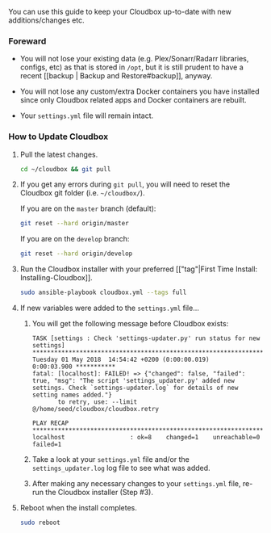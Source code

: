 You can use this guide to keep your Cloudbox up-to-date with new additions/changes etc.

### Foreward

 - You will not lose your existing data (e.g. Plex/Sonarr/Radarr libraries, configs, etc) as that is stored in `/opt`, but it is still prudent to have a recent [[backup | Backup and Restore#backup]], anyway.

 - You will not lose any custom/extra Docker containers you have installed since only Cloudbox related apps and Docker containers are rebuilt. 

- Your `settings.yml` file will remain intact.


### How to Update Cloudbox

1. Pull the latest changes.

   ```bash
   cd ~/cloudbox && git pull
   ```

1. If you get any errors during `git pull`, you will need to reset the Cloudbox git folder (i.e. `~/cloudbox/`).

   If you are on the `master` branch (default):
   ```bash
   git reset --hard origin/master
   ```

   If you are on the `develop` branch:
   ```bash
   git reset --hard origin/develop
   ```

1. Run the Cloudbox installer with your preferred [["tag"|First Time Install: Installing-Cloudbox]]. 


   ```bash
   sudo ansible-playbook cloudbox.yml --tags full
   ```
   
1. If new variables were added to the `settings.yml` file...

   1. You will get the following message before Cloudbox exists:

      ```
      TASK [settings : Check 'settings-updater.py' run status for new settings] **********************************************************************************************************************************************************
      Tuesday 01 May 2018  14:54:42 +0200 (0:00:00.019)       0:00:03.900 ***********
      fatal: [localhost]: FAILED! => {"changed": false, "failed": true, "msg": "The script 'settings_updater.py' added new settings. Check `settings-updater.log` for details of new setting names added."}
             to retry, use: --limit @/home/seed/cloudbox/cloudbox.retry

      PLAY RECAP *************************************************************************************************************************************************************************************************************************
      localhost                  : ok=8    changed=1    unreachable=0    failed=1
      ```

   1. Take a look at your `settings.yml` file and/or the `settings_updater.log` log file to see what was added. 

   1. After making any necessary changes to your `settings.yml` file, re-run the Cloudbox installer (Step #3).

1. Reboot when the install completes.

   ```bash
   sudo reboot
   ```